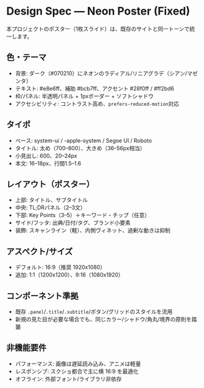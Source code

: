# Design Spec — Neon Poster (Fixed)

本プロジェクトのポスター（1枚スライド）は、既存のサイトと同一トーンで統一します。

## 色・テーマ
- 背景: ダーク（#070210）にネオンのラディアル/リニアグラデ（シアン/マゼンタ）
- テキスト: #e8e6ff、補助 #bcb7ff、アクセント #28f0ff / #ff2bd6
- 枠/パネル: 半透明パネル + 1pxボーダー + ソフトシャドウ
- アクセシビリティ: コントラスト高め、`prefers-reduced-motion`対応

## タイポ
- ベース: system-ui / -apple-system / Segoe UI / Roboto
- タイトル: 太め（700–800）、大きめ（36–56px相当）
- 小見出し: 600、20–24px
- 本文: 16–18px、行間1.5–1.6

## レイアウト（ポスター）
- 上部: タイトル、サブタイトル
- 中央: TL;DRパネル（2–3文）
- 下部: Key Points（3–5）＋キーワード・チップ（任意）
- サイド/フッタ: 出典/日付/タグ、ブランド小要素
- 装飾: スキャンライン（軽）、内側ヴィネット、過剰な動きは抑制

## アスペクト/サイズ
- デフォルト: 16:9（推奨 1920x1080）
- 追加: 1:1（1200x1200）、9:16（1080x1920）

## コンポーネント準拠
- 既存 `.panel`/`.title`/`.subtitle`/ボタン/グリッドのスタイルを流用
- 新規の見た目が必要な場合でも、同じカラー/シャドウ/角丸/境界の原則を踏襲

## 非機能要件
- パフォーマンス: 画像は遅延読み込み、アニメは軽量
- レスポンシブ: スクショ都合で主に横 16:9 を最適化
- オフライン: 外部フォント/ライブラリ非依存

